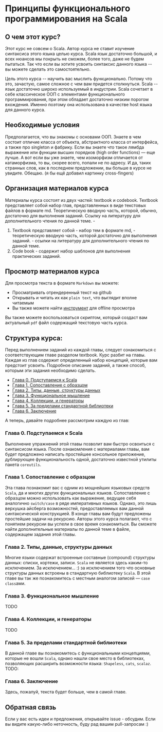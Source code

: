 Принципы функционального программирования на Scala
==================================================

## О чем этот курс?
Этот курс не совсем о Scala. Автор курса не ставит изучение синтаксиса этого
языка целью курса. Scala язык достаточно большой, и всех нюансов мы покрыть
не сможем, более того, даже не будем пытаться. Так что если вы хотите усвоить
синтаксис данного языка -- вы можете сделать это самостоятельно.

Цель этого курса -- научить вас мыслить функционально. Потому что это, зачастую,
самое сложное с чем вам придется столкнуться. Scala -- язык достаточно широко
используемый в индустрии. Scala сочетает в себе классическое ООП с элементами
функционального программирования, при этом обладает достаточно низким порогом
вхождения. Именно поэтому она использована в качестве host языка для данного
курса.


## Необходимые условия
Предполагается, что вы знакомы с основами ООП. Знаете в чем состоит отличие
класса от объекта, абстрактного класса от интерфейса, а также про singleton
и фабрику. Если вы знаете что такое лямбда выражение или функции высших
порядков (high order functions) — еще лучше.
А вот если вы уже знаете, чем изоморфизм отличается от катаморфизма, то вы,
скорее всего, попали не по адресу. И да, таких странных слов, как в последнем
предложении, вы больше в курсе не увидите. Обещаю. (я бы ещё добавил картинку
cross-fingers)


## Организация материалов курса
Материалы курса состоят из двух частей: textbook и codebook.
Textbook представляет собой набор глав, представленных в виде текстовых файлов
в формате md. Теоретическую вводную часть, которой, обычно, достаточно для
выполнения заданий. Ссылку на литературу для дополнительного чтения по данной теме. -

  1. Textbook представляет собой
    - набор тем в формате md,
    - теоретическую вводную часть, которой достаточно для выполнения заданий.
    - ссылки на литературу для дополнительного чтения по данной теме.
  2. Code book - содержит набор шаблонов для выполнения практических заданий.


## Просмотр материалов курса
Для просмотра текста в формате `Markdown` вы можете:

  - Просматривать отрендеренный текст на github
  - Открывать и читать их как `plain text`, что выглядит вполне читаемым
  - Вы также можете найти [инструмент][markdown-tools] для offline просмотра

Вы также можете воспользоваться скриптом, который создаст вам актуальный `pdf`
файл содержащий текстовую часть курса.


## Cтруктура курса:
Перед выполнением заданий из каждой главы, следует ознакомиться с
соответствующим главе разделом textbook. Курс разбит на главы. Каждая из глав
содержит определенный набор концепций, которые вам предстоит усвоить.
Подробное описание заданий, а также способ, которым эти задания необходимо
сделать.

  - [Глава 0. Подступаемся к Scala](ru/textbook/ch0_beginning_scala)
  - [Глава 1. Сопоставление с образцом](ru/textbook/ch1_pattern_matching)
  - [Глава 2. Типы, данные, структуры данных](ru/textbook/ch2_types_data_datastructures)
  - [Глава 3. Функциональное мышление](ru/textbook/ch3_functional_thinking)
  - [Глава 4. Коллекции, и генераторы](ru/textbook/ch4_collections_and_forcomps)
  - [Глава 5. За пределами стандартной библиотеки](ru/textbook/ch5_out_of_standard_library)
  - [Глава 6. Заключение](ru/textbook/ch6_conclusion)

А теперь, давайте подробнее рассмотрим каждую из глав:

### Глава 0. Подступаемся к Scala
Выполнение упражнений этой главы позволит вам быстро освоиться с синтаксисом
языка. После ознакомления с материалами главы, вам будет предложено написать
простейшее консольное приложение, дублирующее функциональность одной,
достаточно известной утилиты пакета `coreutils`.

### Глава 1. Сопоставление с образцом
Эта глава познакомит вас с одним из мощнейших языковых средств `Scala`, да и
многих других функциональных языков. Сопоставление с образцом можно
использовать как выражение, ведущее себя аналогично `switch/case` в ряде
императивных языков. Однако, это лишь верхушка айсберга возможностей,
предоставляемых вам данной синтаксической конструкцией. В конце главы
вам будут предложены простейшие задачи на рекурсию. Авторы этого курса
полагают, что с понятием рекурсии вы успели в свое время ознакомиться.
Вы сможете найти дополнительные материалы по данной теме в файле, содержащем
задания этой главы.

### Глава 2. Типы, данные, структуры данных
Многие языки содержат встроенные составные (compound) структуры данных:
списки, кортежи, записи. `Scala` не является здесь каким-то исключением.
За исключением... :) за исключением того что основные структуры данных
встроены в стандартную библиотеку `Scala`. В этой главе вы так же
познакомитесь с местным аналогом записей — `case class`ами.

### Глава 3. Функциональное мышление
TODO

### Глава 4. Коллекции, и генераторы
TODO

### Глава 5. За пределами стандартной библиотеки
В данной главе вы познакомитесь с функциональными концепциями, которые не
вошли `Scala`, однако нашли свое место в библиотеках, позволяющих расширить
возможности языка: `Shapeless`, `cats`, `scalaz`.
TODO:

### Глава 6. Заключение
Здесь, пожалуй, текста будет больше, чем в самой главе.


## Обратная связь
Если у вас есть идеи и предложения, открывайте issue - обсудим. Если вы видите
какую-либо неточность, буду рад вашим pull-запросам :)

[markdown-tools]: http://mashable.com/2013/06/24/markdown-tools


